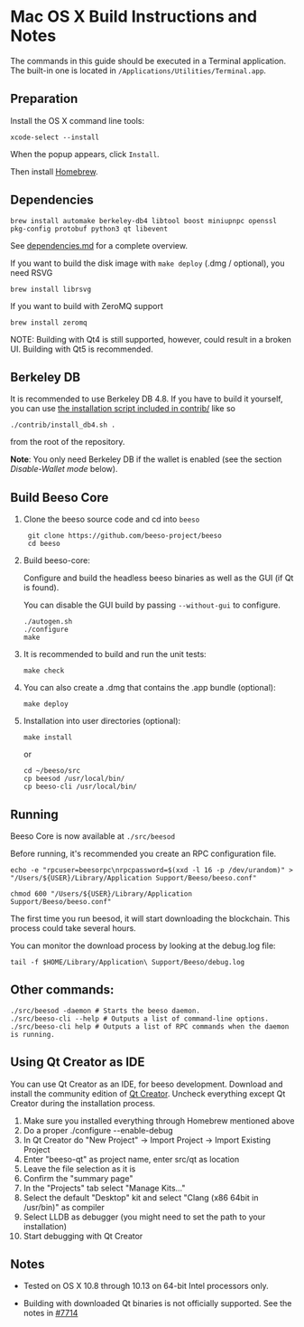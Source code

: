 Mac OS X Build Instructions and Notes
====================================
The commands in this guide should be executed in a Terminal application.
The built-in one is located in `/Applications/Utilities/Terminal.app`.

Preparation
-----------
Install the OS X command line tools:

`xcode-select --install`

When the popup appears, click `Install`.

Then install [Homebrew](https://brew.sh).

Dependencies
----------------------

    brew install automake berkeley-db4 libtool boost miniupnpc openssl pkg-config protobuf python3 qt libevent

See [dependencies.md](dependencies.md) for a complete overview.

If you want to build the disk image with `make deploy` (.dmg / optional), you need RSVG

    brew install librsvg

If you want to build with ZeroMQ support
    
    brew install zeromq

NOTE: Building with Qt4 is still supported, however, could result in a broken UI. Building with Qt5 is recommended.

Berkeley DB
-----------
It is recommended to use Berkeley DB 4.8. If you have to build it yourself,
you can use [the installation script included in contrib/](/contrib/install_db4.sh)
like so

```shell
./contrib/install_db4.sh .
```

from the root of the repository.

**Note**: You only need Berkeley DB if the wallet is enabled (see the section *Disable-Wallet mode* below).

Build Beeso Core
------------------------

1. Clone the beeso source code and cd into `beeso`

        git clone https://github.com/beeso-project/beeso
        cd beeso

2.  Build beeso-core:

    Configure and build the headless beeso binaries as well as the GUI (if Qt is found).

    You can disable the GUI build by passing `--without-gui` to configure.

        ./autogen.sh
        ./configure
        make

3.  It is recommended to build and run the unit tests:

        make check

4.  You can also create a .dmg that contains the .app bundle (optional):

        make deploy

5.  Installation into user directories (optional):

        make install

    or

        cd ~/beeso/src
        cp beesod /usr/local/bin/
        cp beeso-cli /usr/local/bin/

Running
-------

Beeso Core is now available at `./src/beesod`

Before running, it's recommended you create an RPC configuration file.

    echo -e "rpcuser=beesorpc\nrpcpassword=$(xxd -l 16 -p /dev/urandom)" > "/Users/${USER}/Library/Application Support/Beeso/beeso.conf"

    chmod 600 "/Users/${USER}/Library/Application Support/Beeso/beeso.conf"

The first time you run beesod, it will start downloading the blockchain. This process could take several hours.

You can monitor the download process by looking at the debug.log file:

    tail -f $HOME/Library/Application\ Support/Beeso/debug.log

Other commands:
-------

    ./src/beesod -daemon # Starts the beeso daemon.
    ./src/beeso-cli --help # Outputs a list of command-line options.
    ./src/beeso-cli help # Outputs a list of RPC commands when the daemon is running.

Using Qt Creator as IDE
------------------------
You can use Qt Creator as an IDE, for beeso development.
Download and install the community edition of [Qt Creator](https://www.qt.io/download/).
Uncheck everything except Qt Creator during the installation process.

1. Make sure you installed everything through Homebrew mentioned above
2. Do a proper ./configure --enable-debug
3. In Qt Creator do "New Project" -> Import Project -> Import Existing Project
4. Enter "beeso-qt" as project name, enter src/qt as location
5. Leave the file selection as it is
6. Confirm the "summary page"
7. In the "Projects" tab select "Manage Kits..."
8. Select the default "Desktop" kit and select "Clang (x86 64bit in /usr/bin)" as compiler
9. Select LLDB as debugger (you might need to set the path to your installation)
10. Start debugging with Qt Creator

Notes
-----

* Tested on OS X 10.8 through 10.13 on 64-bit Intel processors only.

* Building with downloaded Qt binaries is not officially supported. See the notes in [#7714](https://github.com/bitcoin/bitcoin/issues/7714)
